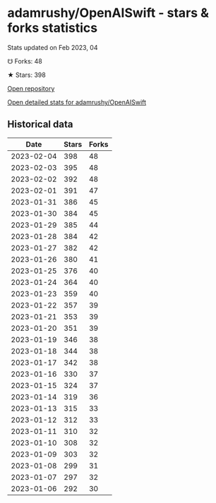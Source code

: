 # adamrushy/OpenAISwift - stars & forks statistics

Stats updated on Feb 2023, 04

☋ Forks: 48

★ Stars: 398

[Open repository](https://github.com/adamrushy/OpenAISwift)

[Open detailed stats for adamrushy/OpenAISwift](https://reviewgithub.com/rep/adamrushy/OpenAISwift)

## Historical data
| Date | Stars | Forks |
|------|-------|-------|
| 2023-02-04 | 398 | 48 | 
| 2023-02-03 | 395 | 48 | 
| 2023-02-02 | 392 | 48 | 
| 2023-02-01 | 391 | 47 | 
| 2023-01-31 | 386 | 45 | 
| 2023-01-30 | 384 | 45 | 
| 2023-01-29 | 385 | 44 | 
| 2023-01-28 | 384 | 42 | 
| 2023-01-27 | 382 | 42 | 
| 2023-01-26 | 380 | 41 | 
| 2023-01-25 | 376 | 40 | 
| 2023-01-24 | 364 | 40 | 
| 2023-01-23 | 359 | 40 | 
| 2023-01-22 | 357 | 39 | 
| 2023-01-21 | 353 | 39 | 
| 2023-01-20 | 351 | 39 | 
| 2023-01-19 | 346 | 38 | 
| 2023-01-18 | 344 | 38 | 
| 2023-01-17 | 342 | 38 | 
| 2023-01-16 | 330 | 37 | 
| 2023-01-15 | 324 | 37 | 
| 2023-01-14 | 319 | 36 | 
| 2023-01-13 | 315 | 33 | 
| 2023-01-12 | 312 | 33 | 
| 2023-01-11 | 310 | 32 | 
| 2023-01-10 | 308 | 32 | 
| 2023-01-09 | 303 | 32 | 
| 2023-01-08 | 299 | 31 | 
| 2023-01-07 | 297 | 32 | 
| 2023-01-06 | 292 | 30 | 


